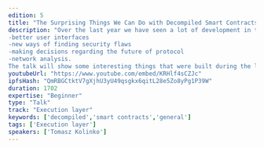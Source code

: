 ```yaml
---
edition: 5
title: "The Surprising Things We Can Do with Decompiled Smart Contracts"
description: "Over the last year we have seen a lot of development in the field of smart contract decompilation. This in turn has opened up a lot of new possibilities:
-better user interfaces
-new ways of finding security flaws
-making decisions regarding the future of protocol
-network analysis.
The talk will show some interesting things that were built during the last year."
youtubeUrl: "https://www.youtube.com/embed/KRHlf4sCZJc"
ipfsHash: "QmRBGCtktV7gXjhU3yU49qsgkx6qitL28e5Zo8yPg1P39W"
duration: 1702
expertise: "Beginner"
type: "Talk"
track: "Execution layer"
keywords: ['decompiled','smart contracts','general']
tags: ['Execution layer']
speakers: ['Tomasz Kolinko']
---
```

